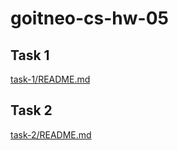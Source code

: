 # goitneo-cs-hw-05

## Task 1

[task-1/README.md](task-1/README.md)

## Task 2

[task-2/README.md](task-2/README.md)
